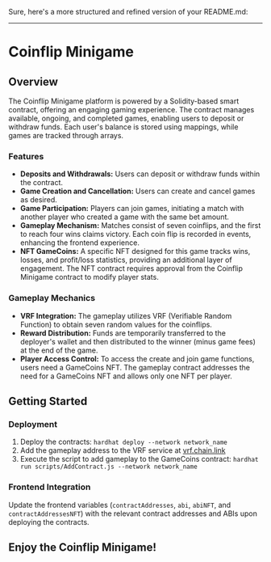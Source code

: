 Sure, here's a more structured and refined version of your README.md:

---

# Coinflip Minigame

## Overview

The Coinflip Minigame platform is powered by a Solidity-based smart contract, offering an engaging gaming experience. The contract manages available, ongoing, and completed games, enabling users to deposit or withdraw funds. Each user's balance is stored using mappings, while games are tracked through arrays.

### Features

-   **Deposits and Withdrawals:** Users can deposit or withdraw funds within the contract.
-   **Game Creation and Cancellation:** Users can create and cancel games as desired.
-   **Game Participation:** Players can join games, initiating a match with another player who created a game with the same bet amount.
-   **Gameplay Mechanism:** Matches consist of seven coinflips, and the first to reach four wins claims victory. Each coin flip is recorded in events, enhancing the frontend experience.
-   **NFT GameCoins:** A specific NFT designed for this game tracks wins, losses, and profit/loss statistics, providing an additional layer of engagement. The NFT contract requires approval from the Coinflip Minigame contract to modify player stats.

### Gameplay Mechanics

-   **VRF Integration:** The gameplay utilizes VRF (Verifiable Random Function) to obtain seven random values for the coinflips.
-   **Reward Distribution:** Funds are temporarily transferred to the deployer's wallet and then distributed to the winner (minus game fees) at the end of the game.
-   **Player Access Control:** To access the create and join game functions, users need a GameCoins NFT. The gameplay contract addresses the need for a GameCoins NFT and allows only one NFT per player.

## Getting Started

### Deployment

1. Deploy the contracts: `hardhat deploy --network network_name`
2. Add the gameplay address to the VRF service at [vrf.chain.link](https://vrf.chain.link)
3. Execute the script to add gameplay to the GameCoins contract: `hardhat run scripts/AddContract.js --network network_name`

### Frontend Integration

Update the frontend variables (`contractAddresses`, `abi`, `abiNFT`, and `contractAddressesNFT`) with the relevant contract addresses and ABIs upon deploying the contracts.

## Enjoy the Coinflip Minigame!
